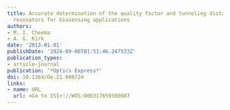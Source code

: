 ```yaml
---
title: Accurate determination of the quality factor and tunneling distance of axisymmetric
  resonators for biosensing applications
authors:
- M. I. Cheema
- A. G. Kirk
date: '2013-01-01'
publishDate: '2024-09-06T01:51:46.247533Z'
publication_types:
- article-journal
publication: '*Optics Express*'
doi: 10.1364/Oe.21.008724
links:
- name: URL
  url: <Go to ISI>://WOS:000317659300087
---
```

